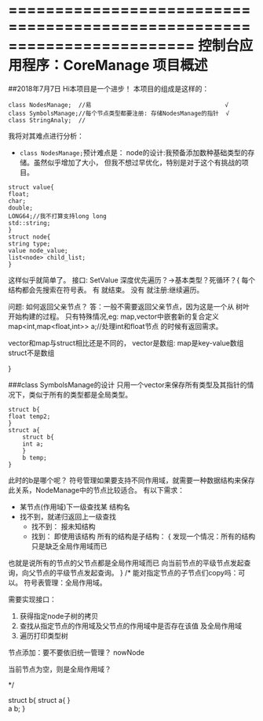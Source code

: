 ﻿========================================================================
    控制台应用程序：CoreManage 项目概述
========================================================================
##2018年7月7日
Hi本项目是一个进步！
本项目的组成是这样的：

```
class NodesManage;  //易                                      √
class SymbolsManage;//每个节点类型都要注册: 存储NodesManage的指针  √
class StringAnaly;  //
```
我将对其难点进行分析：
- `class NodesManage;`预计难点是：
node的设计:我预备添加数种基础类型的存储。虽然似乎增加了大小，
但我不想过早优化，特别是对于这个有挑战的项目。
```
struct value{
float;
char;
double;
LONG64;//我不打算支持long long
std::string;
}
struct node{
string type;
value node_value;
list<node> child_list;
}
```
这样似乎就简单了。
接口:
SetValue
深度优先遍历？->基本类型？死循环？{
每个结构都会先搜索在符号表。
有 就结束。
没有 就注册:继续遍历。

问题:
如何返回父亲节点？
答：一般不需要返回父亲节点，因为这是一个从
树叶开始构建的过程。
只有特殊情况,eg:
map,vector中嵌套新的复合定义
map<int,map<float,int>> a;//处理int和float节点
的时候有返回需求。

vector和map与struct相比还是不同的，
vector是数组:
map是key-value数组
struct不是数组


}


###class SymbolsManage的设计
只用一个vector来保存所有类型及其指针的情况下，类似于所有的类型都是全局类型。
```
struct b{
float temp2;
}
struct a{
    struct b{
    int a;
    }
    b temp;    
}

```
此时的b是哪个呢？
符号管理如果要支持不同作用域，就需要一种数据结构来保存此关系，NodeManage中的节点比较适合。
有以下需求：
- 某节点(作用域)下一级查找某 结构名
- 找不到，就递归返回上一级查找
    - 找不到：
        报未知结构
    - 找到：
        即使用该结构
所有的结构是子结构：
{
发现一个情况：所有的结构只是缺乏全局作用域而已

也就是说所有的节点的父节点都是全局作用域而已
向当前节点的平级节点发起查询，向父节点的平级节点发起查询。
}
/*
能对指定节点的子节点们copy吗：可以。
符号表管理：全局作用域。

需要实现接口：
1. 获得指定node子树的拷贝
2. 查找从指定节点的作用域及父节点的作用域中是否存在该值
及全局作用域
3. 遍历打印类型树

节点添加：要不要依旧统一管理？
    nowNode

当前节点为空，则是全局作用域？

*/

struct b{
    struct a{
    }       
    a b;
}


